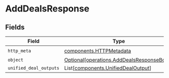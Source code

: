 # AddDealsResponse


## Fields

| Field                                                                                        | Type                                                                                         | Required                                                                                     | Description                                                                                  |
| -------------------------------------------------------------------------------------------- | -------------------------------------------------------------------------------------------- | -------------------------------------------------------------------------------------------- | -------------------------------------------------------------------------------------------- |
| `http_meta`                                                                                  | [components.HTTPMetadata](../../models/components/httpmetadata.md)                           | :heavy_check_mark:                                                                           | N/A                                                                                          |
| `object`                                                                                     | [Optional[operations.AddDealsResponseBody]](../../models/operations/adddealsresponsebody.md) | :heavy_minus_sign:                                                                           | N/A                                                                                          |
| `unified_deal_outputs`                                                                       | List[[components.UnifiedDealOutput](../../models/components/unifieddealoutput.md)]           | :heavy_minus_sign:                                                                           | N/A                                                                                          |